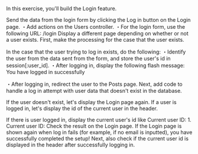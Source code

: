 In this exercise, you'll build the Login feature.
  
Send the data from the login form by clicking the Log in button on the Login page.
・Add actions on the Users controller.
・For the login form,  use the following URL: /login 
Display a different page depending on whether or not a user exists. 
First, make the processing for the case that the user exists.
  
In the case that the user trying to log in exists, do the following:
・Identify the user from the data sent from the form, and store the user's id in session[:user_id].
・After logging in, display the following flash message: 
You have logged in successfully

・After logging in, redirect the user to the Posts page.
Next, add code to handle a log in attempt with user data that doesn't exist in the database. 
  
If the user doesn't exist, let's display the Login page again.
If a user is logged in, let's display the id of the current user in the header.
  
If there is user logged in, display the current user's id like Current user ID: 1. 
Current user ID: 
Check the result on the Login page. 
If the Login page is shown again when log in fails (for example, if no email is inputted), you have successfully completed the setup!
Next, also check if the current user id is displayed in the header after successfully logging in. 
